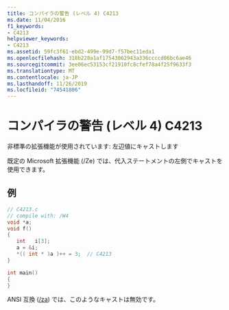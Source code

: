 ```yaml
---
title: コンパイラの警告 (レベル 4) C4213
ms.date: 11/04/2016
f1_keywords:
- C4213
helpviewer_keywords:
- C4213
ms.assetid: 59fc3f61-ebd2-499e-99d7-f57bec11eda1
ms.openlocfilehash: 318b228a1af17543062943a336ccccd06bc6ae46
ms.sourcegitcommit: 3ee06ec53153cf21910fc8cfef78a4f25f9633f3
ms.translationtype: MT
ms.contentlocale: ja-JP
ms.lasthandoff: 11/26/2019
ms.locfileid: "74541806"
---
```

# <a name="compiler-warning-level-4-c4213"></a>コンパイラの警告 (レベル 4) C4213

非標準の拡張機能が使用されています: 左辺値にキャストします

既定の Microsoft 拡張機能 (/Ze) では、代入ステートメントの左側でキャストを使用できます。

## <a name="example"></a>例

```c
// C4213.c
// compile with: /W4
void *a;
void f()
{
   int   i[3];
   a = &i;
   *(( int * )a )++ = 3;  // C4213
}

int main()
{
}
```

ANSI 互換 ([/za](../../build/reference/za-ze-disable-language-extensions.md)) では、このようなキャストは無効です。